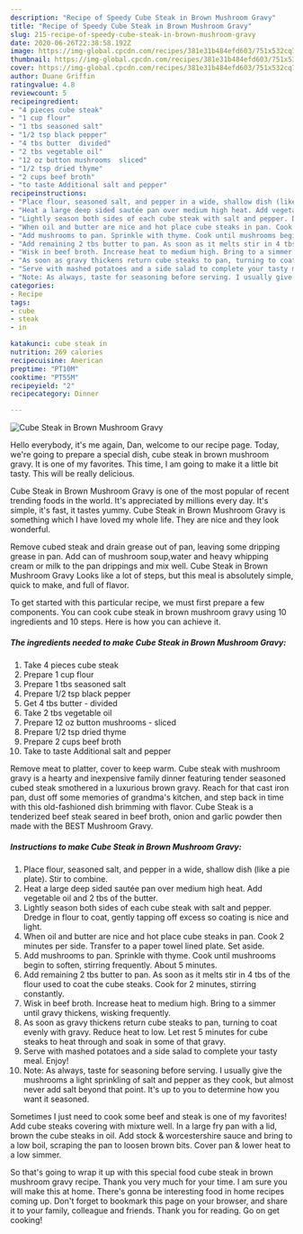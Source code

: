 ```yaml
---
description: "Recipe of Speedy Cube Steak in Brown Mushroom Gravy"
title: "Recipe of Speedy Cube Steak in Brown Mushroom Gravy"
slug: 215-recipe-of-speedy-cube-steak-in-brown-mushroom-gravy
date: 2020-06-26T22:38:58.192Z
image: https://img-global.cpcdn.com/recipes/381e31b484efd603/751x532cq70/cube-steak-in-brown-mushroom-gravy-recipe-main-photo.jpg
thumbnail: https://img-global.cpcdn.com/recipes/381e31b484efd603/751x532cq70/cube-steak-in-brown-mushroom-gravy-recipe-main-photo.jpg
cover: https://img-global.cpcdn.com/recipes/381e31b484efd603/751x532cq70/cube-steak-in-brown-mushroom-gravy-recipe-main-photo.jpg
author: Duane Griffin
ratingvalue: 4.8
reviewcount: 5
recipeingredient:
- "4 pieces cube steak"
- "1 cup flour"
- "1 tbs seasoned salt"
- "1/2 tsp black pepper"
- "4 tbs butter  divided"
- "2 tbs vegetable oil"
- "12 oz button mushrooms  sliced"
- "1/2 tsp dried thyme"
- "2 cups beef broth"
- "to taste Additional salt and pepper"
recipeinstructions:
- "Place flour, seasoned salt, and pepper in a wide, shallow dish (like a pie plate). Stir to combine."
- "Heat a large deep sided sautée pan over medium high heat. Add vegetable oil and 2 tbs of the butter."
- "Lightly season both sides of each cube steak with salt and pepper. Dredge in flour to coat, gently tapping off excess so coating is nice and light."
- "When oil and butter are nice and hot place cube steaks in pan. Cook 2 minutes per side. Transfer to a paper towel lined plate. Set aside."
- "Add mushrooms to pan. Sprinkle with thyme. Cook until mushrooms begin to soften, stirring frequently. About 5 minutes."
- "Add remaining 2 tbs butter to pan. As soon as it melts stir in 4 tbs of the flour used to coat the cube steaks. Cook for 2 minutes, stirring constantly."
- "Wisk in beef broth. Increase heat to medium high. Bring to a simmer until gravy thickens, wisking frequently."
- "As soon as gravy thickens return cube steaks to pan, turning to coat evenly with gravy. Reduce heat to low. Let rest 5 minutes for cube steaks to heat through and soak in some of that gravy."
- "Serve with mashed potatoes and a side salad to complete your tasty meal. Enjoy!"
- "Note: As always, taste for seasoning before serving. I usually give the mushrooms a light sprinkling of salt and pepper as they cook, but almost never add salt beyond that point. It&#39;s up to you to determine how you want it seasoned."
categories:
- Recipe
tags:
- cube
- steak
- in

katakunci: cube steak in 
nutrition: 269 calories
recipecuisine: American
preptime: "PT10M"
cooktime: "PT55M"
recipeyield: "2"
recipecategory: Dinner

---
```



![Cube Steak in Brown Mushroom Gravy](https://img-global.cpcdn.com/recipes/381e31b484efd603/751x532cq70/cube-steak-in-brown-mushroom-gravy-recipe-main-photo.jpg)

Hello everybody, it's me again, Dan, welcome to our recipe page. Today, we're going to prepare a special dish, cube steak in brown mushroom gravy. It is one of my favorites. This time, I am going to make it a little bit tasty. This will be really delicious.

Cube Steak in Brown Mushroom Gravy is one of the most popular of recent trending foods in the world. It's appreciated by millions every day. It's simple, it's fast, it tastes yummy. Cube Steak in Brown Mushroom Gravy is something which I have loved my whole life. They are nice and they look wonderful.

Remove cubed steak and drain grease out of pan, leaving some dripping grease in pan. Add can of mushroom soup,water and heavy whipping cream or milk to the pan drippings and mix well. Cube Steak in Brown Mushroom Gravy Looks like a lot of steps, but this meal is absolutely simple, quick to make, and full of flavor.


To get started with this particular recipe, we must first prepare a few components. You can cook cube steak in brown mushroom gravy using 10 ingredients and 10 steps. Here is how you can achieve it.

<!--inarticleads1-->

##### The ingredients needed to make Cube Steak in Brown Mushroom Gravy:

1. Take 4 pieces cube steak
1. Prepare 1 cup flour
1. Prepare 1 tbs seasoned salt
1. Prepare 1/2 tsp black pepper
1. Get 4 tbs butter - divided
1. Take 2 tbs vegetable oil
1. Prepare 12 oz button mushrooms - sliced
1. Prepare 1/2 tsp dried thyme
1. Prepare 2 cups beef broth
1. Take to taste Additional salt and pepper


Remove meat to platter, cover to keep warm. Cube steak with mushroom gravy is a hearty and inexpensive family dinner featuring tender seasoned cubed steak smothered in a luxurious brown gravy. Reach for that cast iron pan, dust off some memories of grandma&#39;s kitchen, and step back in time with this old-fashioned dish brimming with flavor. Cube Steak is a tenderized beef steak seared in beef broth, onion and garlic powder then made with the BEST Mushroom Gravy. 

<!--inarticleads2-->

##### Instructions to make Cube Steak in Brown Mushroom Gravy:

1. Place flour, seasoned salt, and pepper in a wide, shallow dish (like a pie plate). Stir to combine.
1. Heat a large deep sided sautée pan over medium high heat. Add vegetable oil and 2 tbs of the butter.
1. Lightly season both sides of each cube steak with salt and pepper. Dredge in flour to coat, gently tapping off excess so coating is nice and light.
1. When oil and butter are nice and hot place cube steaks in pan. Cook 2 minutes per side. Transfer to a paper towel lined plate. Set aside.
1. Add mushrooms to pan. Sprinkle with thyme. Cook until mushrooms begin to soften, stirring frequently. About 5 minutes.
1. Add remaining 2 tbs butter to pan. As soon as it melts stir in 4 tbs of the flour used to coat the cube steaks. Cook for 2 minutes, stirring constantly.
1. Wisk in beef broth. Increase heat to medium high. Bring to a simmer until gravy thickens, wisking frequently.
1. As soon as gravy thickens return cube steaks to pan, turning to coat evenly with gravy. Reduce heat to low. Let rest 5 minutes for cube steaks to heat through and soak in some of that gravy.
1. Serve with mashed potatoes and a side salad to complete your tasty meal. Enjoy!
1. Note: As always, taste for seasoning before serving. I usually give the mushrooms a light sprinkling of salt and pepper as they cook, but almost never add salt beyond that point. It&#39;s up to you to determine how you want it seasoned.


Sometimes I just need to cook some beef and steak is one of my favorites! Add cube steaks covering with mixture well. In a large fry pan with a lid, brown the cube steaks in oil. Add stock &amp; worcestershire sauce and bring to a low boil, scraping the pan to loosen brown bits. Cover pan &amp; lower heat to a low simmer. 

So that's going to wrap it up with this special food cube steak in brown mushroom gravy recipe. Thank you very much for your time. I am sure you will make this at home. There's gonna be interesting food in home recipes coming up. Don't forget to bookmark this page on your browser, and share it to your family, colleague and friends. Thank you for reading. Go on get cooking!
